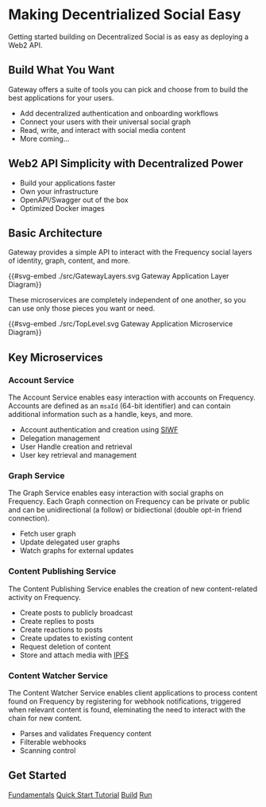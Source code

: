 # Making Decentrialized Social Easy

Getting started building on Decentralized Social is as easy as deploying a Web2 API.

## Build What You Want

Gateway offers a suite of tools you can pick and choose from to build the best applications for your users.

<!-- Add more visual elements to the services -->

- Add decentralized authentication and onboarding workflows
- Connect your users with their universal social graph
- Read, write, and interact with social media content
- More coming...

## Web2 API Simplicity with Decentralized Power

- Build your applications faster
- Own your infrastructure
- OpenAPI/Swagger out of the box
- Optimized Docker images

## Basic Architecture

Gateway provides a simple API to interact with the Frequency social layers of identity, graph, content, and more.

{{#svg-embed ./src/GatewayLayers.svg Gateway Application Layer Diagram}}

These microservices are completely independent of one another, so you can use only those pieces you want or need.

{{#svg-embed ./src/TopLevel.svg Gateway Application Microservice Diagram}}

## Key Microservices

### Account Service

The Account Service enables easy interaction with accounts on Frequency.
Accounts are defined as an `msaId` (64-bit identifier) and can contain additional information such as a handle, keys, and more.

- Account authentication and creation using [SIWF](https://github.com/ProjectLibertyLabs/siwf)
- Delegation management
- User Handle creation and retrieval
- User key retrieval and management

### Graph Service

The Graph Service enables easy interaction with social graphs on Frequency.
Each Graph connection on Frequency can be private or public and can be unidirectional (a follow) or bidiectional (double opt-in friend connection).

- Fetch user graph
- Update delegated user graphs
- Watch graphs for external updates

### Content Publishing Service

The Content Publishing Service enables the creation of new content-related activity on Frequency.

- Create posts to publicly broadcast
- Create replies to posts
- Create reactions to posts
- Create updates to existing content
- Request deletion of content
- Store and attach media with [IPFS](https://ipfs.tech)

### Content Watcher Service

The Content Watcher Service enables client applications to process content found on Frequency by registering for webhook notifications, triggered when relevant content is found, eleminating the need to interact with the chain for new content.

- Parses and validates Frequency content
- Filterable webhooks
- Scanning control

## Get Started

<div class="button-links">
  <a href="./Fundamentals/">Fundamentals</a>
  <a href="./GettingStarted/">Quick Start Tutorial</a>
  <a href="./Build/">Build</a>
  <a href="./Run/">Run</a>
</div>
